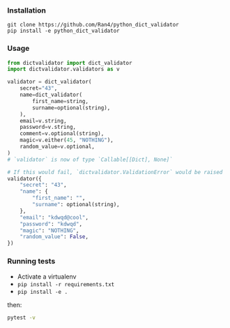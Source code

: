 ### Installation

```
git clone https://github.com/Ran4/python_dict_validator
pip install -e python_dict_validator
```

### Usage


```python
from dictvalidator import dict_validator
import dictvalidator.validators as v

validator = dict_validator(
    secret="43",
    name=dict_validator(
        first_name=string,
        surname=optional(string),
    ),
    email=v.string,
    password=v.string,
    comment=v.optional(string),
    magic=v.either(45, "NOTHING"),
    random_value=v.optional,
)
# `validator` is now of type `Callable[[Dict], None]`

# If this would fail, `dictvalidator.ValidationError` would be raised
validator({
    "secret": "43",
    "name": {
        "first_name": "",
        "surname": optional(string),
    },
    "email": "kdwqd@cool",
    "password": "kdwqd",
    "magic": "NOTHING",
    "random_value": False,
})
```


### Running tests

* Activate a virtualenv
* `pip install -r requirements.txt`
* `pip install -e .`

then:

```bash
pytest -v
```

